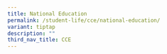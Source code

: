 ```yaml
---
title: National Education
permalink: /student-life/cce/national-education/
variant: tiptap
description: ""
third_nav_title: CCE
---
```

